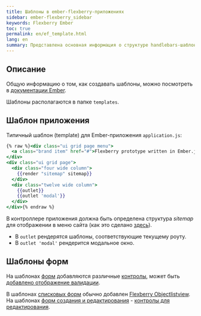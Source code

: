 ```yaml
---
title: Шаблоны в ember-flexberry-приложениях
sidebar: ember-flexberry_sidebar
keywords: Flexberry Ember
toc: true
permalink: en/ef_template.html
lang: en
summary: Представлена основная информация о структуре handlebars-шаблонов в ember-flexberry-приложениях.
---
```


## Описание

Общую информацию о том, как создавать шаблоны, можно посмотреть в [документации Ember](https://guides.emberjs.com/v2.4.0/templates/handlebars-basics/).

Шаблоны располагаются в папке `templates`.

## Шаблон приложения

Типичный шаблон (template) для Ember-приложения `application.js`:

```hbs
{% raw %}<div class="ui grid page menu">
  <a class="brand item" href="#">Flexberry prototype written in Ember.js</a>
</div>
<div class="ui grid page">
  <div class="four wide column">
    {{render "sitemap" sitemap}}
  </div>
  <div class="twelve wide column">
    {{outlet}}
    {{outlet 'modal'}}
  </div>
</div>{% endraw %}
```

В контроллере приложения должна быть определена структура *sitemap* для отображении в меню сайта (как это сделано [здесь](ef_controller.html)).

* В `outlet` рендерятся шаблоны, соответствующие текущему роуту.
* В `outlet 'modal'` рендерится модальное окно.

## Шаблоны форм
На шаблонах [форм](ef_forms.html) добавляются различные [контролы](ef_controls.html), может быть [добавлено отображение валидации](efd_model-validation.html).

В шаблонах [списковых форм](ef_forms.html) обычно добавлен [Flexberry Objectlistview](ef_object-list-view.html).
На шаблонах [форм создания и редактирования](ef_edit-form.html) - [контролы для редактирования](ef_controls.html).
